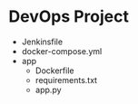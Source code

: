 # DevOps Project

- Jenkinsfile
- docker-compose.yml
- app
  - Dockerfile
  - requirements.txt    
  - app.py